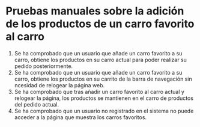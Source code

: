 # Pruebas manuales sobre la adición de los productos de un carro favorito al carro
1. Se ha comprobado que un usuario que añade un carro favorito a su carro, obtiene los productos en su carro actual para poder realizar su pedido posteriormente.
1. Se ha comprobado que un usuario que añade un carro favorito a su carro, obtiene los productos en su carrito de la barra de navegación sin ncesidad de relogear la página web.
1. Se ha comprobado que tras añadir un carro favorito al carro actual y relogear la página, los productos se mantienen en el carro de productos del pedido actual.
1. Se ha comprobado que un usuario no registrado en el sistema no puede acceder a la página que muestra los carros favoritos.